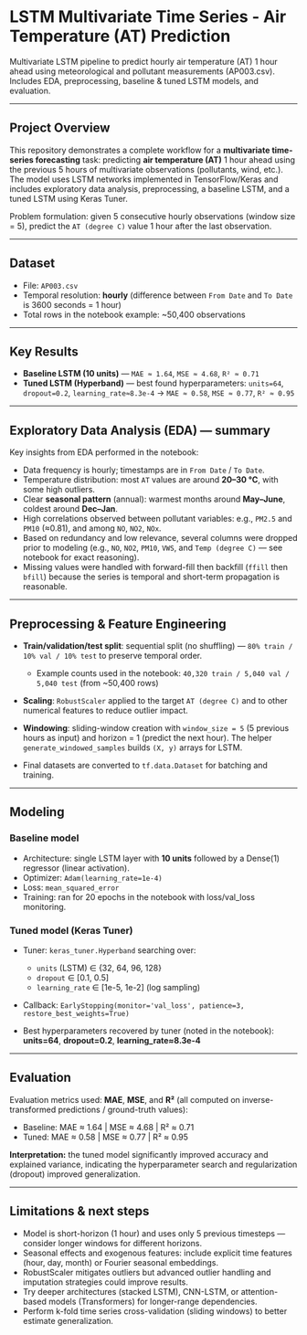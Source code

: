 # LSTM Multivariate Time Series - Air Temperature (AT) Prediction
Multivariate LSTM pipeline to predict hourly air temperature (AT) 1 hour ahead using meteorological and pollutant measurements (AP003.csv). Includes EDA, preprocessing, baseline & tuned LSTM models, and evaluation.

---

## Project Overview

This repository demonstrates a complete workflow for a **multivariate time-series forecasting** task: predicting **air temperature (AT)** 1 hour ahead using the previous 5 hours of multivariate observations (pollutants, wind, etc.). The model uses LSTM networks implemented in TensorFlow/Keras and includes exploratory data analysis, preprocessing, a baseline LSTM, and a tuned LSTM using Keras Tuner.

Problem formulation: given 5 consecutive hourly observations (window size = 5), predict the `AT (degree C)` value 1 hour after the last observation.

---

## Dataset

* File: `AP003.csv`
* Temporal resolution: **hourly** (difference between `From Date` and `To Date` is 3600 seconds = 1 hour)
* Total rows in the notebook example: \~50,400 observations

---

## Key Results

* **Baseline LSTM (10 units)** — `MAE ≈ 1.64`, `MSE ≈ 4.68`, `R² ≈ 0.71`
* **Tuned LSTM (Hyperband)** — best found hyperparameters: `units=64`, `dropout=0.2`, `learning_rate≈8.3e-4` → `MAE ≈ 0.58`, `MSE ≈ 0.77`, `R² ≈ 0.95`

---

## Exploratory Data Analysis (EDA) — summary

Key insights from EDA performed in the notebook:

* Data frequency is hourly; timestamps are in `From Date` / `To Date`.
* Temperature distribution: most `AT` values are around **20–30 °C**, with some high outliers.
* Clear **seasonal pattern** (annual): warmest months around **May–June**, coldest around **Dec–Jan**.
* High correlations observed between pollutant variables: e.g., `PM2.5` and `PM10` (≈0.81), and among `NO`, `NO2`, `NOx`.
* Based on redundancy and low relevance, several columns were dropped prior to modeling (e.g., `NO`, `NO2`, `PM10`, `VWS`, and `Temp (degree C)` — see notebook for exact reasoning).
* Missing values were handled with forward-fill then backfill (`ffill` then `bfill`) because the series is temporal and short-term propagation is reasonable.

---

## Preprocessing & Feature Engineering

* **Train/validation/test split**: sequential split (no shuffling) — `80% train / 10% val / 10% test` to preserve temporal order.

  * Example counts used in the notebook: `40,320 train / 5,040 val / 5,040 test` (from \~50,400 rows)
* **Scaling**: `RobustScaler` applied to the target `AT (degree C)` and to other numerical features to reduce outlier impact.
* **Windowing**: sliding-window creation with `window_size = 5` (5 previous hours as input) and horizon = 1 (predict the next hour). The helper `generate_windowed_samples` builds `(X, y)` arrays for LSTM.
* Final datasets are converted to `tf.data.Dataset` for batching and training.

---

## Modeling

### Baseline model

* Architecture: single LSTM layer with **10 units** followed by a Dense(1) regressor (linear activation).
* Optimizer: `Adam(learning_rate=1e-4)`
* Loss: `mean_squared_error`
* Training: ran for 20 epochs in the notebook with loss/val\_loss monitoring.

### Tuned model (Keras Tuner)

* Tuner: `keras_tuner.Hyperband` searching over:

  * `units` (LSTM) ∈ {32, 64, 96, 128}
  * `dropout` ∈ \[0.1, 0.5]
  * `learning_rate` ∈ \[1e-5, 1e-2] (log sampling)
* Callback: `EarlyStopping(monitor='val_loss', patience=3, restore_best_weights=True)`
* Best hyperparameters recovered by tuner (noted in the notebook): **units=64**, **dropout=0.2**, **learning\_rate≈8.3e-4**

---

## Evaluation

Evaluation metrics used: **MAE**, **MSE**, and **R²** (all computed on inverse-transformed predictions / ground-truth values):

* Baseline: MAE ≈ 1.64 | MSE ≈ 4.68 | R² ≈ 0.71
* Tuned: MAE ≈ 0.58 | MSE ≈ 0.77 | R² ≈ 0.95

**Interpretation:** the tuned model significantly improved accuracy and explained variance, indicating the hyperparameter search and regularization (dropout) improved generalization.

---

## Limitations & next steps

* Model is short-horizon (1 hour) and uses only 5 previous timesteps — consider longer windows for different horizons.
* Seasonal effects and exogenous features: include explicit time features (hour, day, month) or Fourier seasonal embeddings.
* RobustScaler mitigates outliers but advanced outlier handling and imputation strategies could improve results.
* Try deeper architectures (stacked LSTM), CNN-LSTM, or attention-based models (Transformers) for longer-range dependencies.
* Perform k-fold time series cross-validation (sliding windows) to better estimate generalization.

